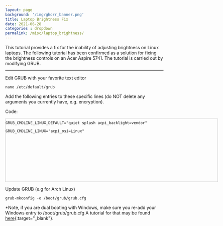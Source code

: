 ```yaml
---
layout: page
background: '/img/ghorr_banner.png'
title: Laptop Brightness Fix
date: 2021-06-28
categories : dropdown
permalink: /misc/laptop_brightness/
---
```


This tutorial provides a fix for the inability of adjusting brightness on Linux laptops.  The following tutorial has been confirmed as a solution for fixing the brightness controls on an Acer Aspire 5741.  The tutorial is carried out by modifying GRUB.

____________________________________

Edit GRUB with your favorite text editor

<code>nano /etc/default/grub</code>

Add the following entries to these specific lines (do NOT delete any arguments you currently have, e.g. encryption).

Code:

<div style="height: 200px; width: 675px; border: 1px solid #cccccc; font-style: normal; font-variant: normal; font-weight: normal; line-height: 26px; font-size-adjust: none; font-stretch: normal; overflow: auto;">
<div class="sites-codeblock sites-codesnippet-block">
<code>GRUB_CMDLINE_LINUX_DEFAULT="quiet splash acpi_backlight=vendor"</code><br>
<code>GRUB_CMDLINE_LINUX="acpi_osi=Linux"</code><br>
</div>
</div>

Update GRUB (e.g for Arch Linux)

<code>grub-mkconfig -o /boot/grub/grub.cfg</code>

*Note, if you are dual booting with Windows, make sure you re-add your Windows entry to /boot/grub/grub.cfg  A tutorial for that may be found [here](../windows_grub){:target="_blank"}.
